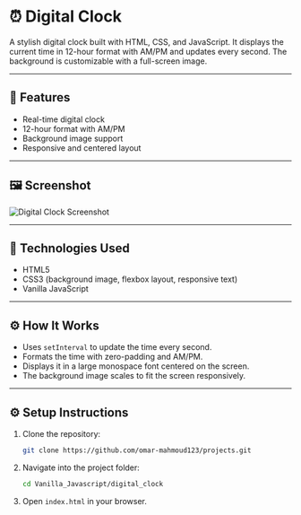 # ⏰ Digital Clock

A stylish digital clock built with HTML, CSS, and JavaScript. It displays the current time in 12-hour format with AM/PM and updates every second. The background is customizable with a full-screen image.

---

## 🚀 Features

- Real-time digital clock
- 12-hour format with AM/PM
- Background image support
- Responsive and centered layout

---

## 🖼️ Screenshot

![Digital Clock Screenshot](/Vanilla_Javascript/digital_clock/Clock%20Screenshot.png)

---

## 🧪 Technologies Used

- HTML5
- CSS3 (background image, flexbox layout, responsive text)
- Vanilla JavaScript

---

## ⚙️ How It Works

- Uses `setInterval` to update the time every second.
- Formats the time with zero-padding and AM/PM.
- Displays it in a large monospace font centered on the screen.
- The background image scales to fit the screen responsively.

---

## ⚙️ Setup Instructions

1. Clone the repository:

    ```bash
    git clone https://github.com/omar-mahmoud123/projects.git
    ```

2. Navigate into the project folder:

    ```bash
    cd Vanilla_Javascript/digital_clock
    ```

3. Open `index.html` in your browser.
